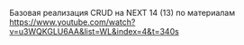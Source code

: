 Базовая реализация CRUD  на NEXT 14 (13)   по материалам https://www.youtube.com/watch?v=u3WQKGLU6AA&list=WL&index=4&t=340s